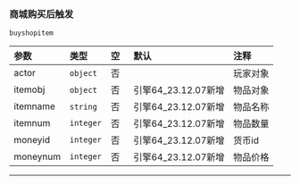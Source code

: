 ### 商城购买后触发

`buyshopitem`

| 参数     | 类型      | 空   | 默认                | 注释     |
| :------- | :-------- | :--- | :------------------ | :------- |
| actor    | `object`  | 否   |                     | 玩家对象 |
| itemobj  | `object`  | 否   | 引擎64_23.12.07新增 | 物品对象 |
| itemname | `string`  | 否   | 引擎64_23.12.07新增 | 物品名称 |
| itemnum  | `integer` | 否   | 引擎64_23.12.07新增 | 物品数量 |
| moneyid  | `integer` | 否   | 引擎64_23.12.07新增 | 货币id   |
| moneynum | `integer` | 否   | 引擎64_23.12.07新增 | 物品价格 |

------------

